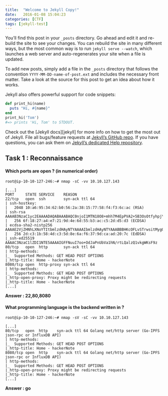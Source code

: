 ```yaml
---
title:  "Welcome to Jekyll Copy!"
date:   2016-01-08 15:04:23
categories: [CTF]
tags: [jekyll-test]
---
```

You’ll find this post in your `_posts` directory. Go ahead and edit it and re-build the site to see your changes. You can rebuild the site in many different ways, but the most common way is to run `jekyll serve --watch`, which launches a web server and auto-regenerates your site when a file is updated.

To add new posts, simply add a file in the `_posts` directory that follows the convention `YYYY-MM-DD-name-of-post.ext` and includes the necessary front matter. Take a look at the source for this post to get an idea about how it works.

Jekyll also offers powerful support for code snippets:

``` ruby
def print_hi(name)
  puts "Hi, #{name}"
end
print_hi('Tom')
#=> prints 'Hi, Tom' to STDOUT.
```

Check out the [Jekyll docs][jekyll] for more info on how to get the most out of Jekyll. File all bugs/feature requests at [Jekyll’s GitHub repo][jekyll-gh]. If you have questions, you can ask them on [Jekyll’s dedicated Help repository][jekyll-help].


## Task 1 : Reconnaissance

#### Which ports are open ? (in numerical order)


```
root@ip-10-10-127-246:~# nmap -sC -vv 10.10.127.143

[...]
PORT     STATE SERVICE    REASON
22/tcp   open  ssh        syn-ack ttl 64
| ssh-hostkey: 
|   2048 10:a6:95:34:62:b0:56:2a:38:15:77:58:f4:f3:6c:ac (RSA)
| ssh-rsa AAAAB3NzaC1yc2EAAAADAQABAAABAQC0njoI1MTN18O8+mhh7M4EpPVA2+5B3OsOtfyhpjYadmUYmS1LgxRSCAyUNFP3iKM7vmqbC9KalD6hUSWmorDoPCzgTuLPf6784OURkFZeZMmC3Cw3Qmdu348Vf2kvM0EAXJmcZG3Y6fspIsNgye6eZkVNHZ1m4qyvJ+/b6WLD0fqA1yQgKhvLKqIAedsni0Qs8HtJDkAIvySCigaqGJVONPbXc2/z2g5io+Tv3/wC/2YTNzP5DyDYI9wL2k2A9dAeaaG51z6z02l6F1zGzFwiwrFP+fopEjhQUa99f3saIgoq3aPOJ/QufS1SiZc6AqeD8RJ/6HWz10timm5A+n4J
|   256 6f:18:27:a4:e7:21:9d:4e:6d:55:b3:ac:c5:2d:d5:d3 (ECDSA)
| ecdsa-sha2-nistp256 AAAAE2VjZHNhLXNoYTItbmlzdHAyNTYAAAAIbmlzdHAyNTYAAABBBHKcOFLvSTrwsitMygOlMRDEZIfujX3UEXx9cLfrmkYnn0dHtHsmkcUUMc1YrwaZlDeORnJE5Z/NAH70GaidO2s=
|   256 2d:c3:1b:58:4d:c3:5d:8e:6a:f6:37:9d:ca:ad:20:7c (EdDSA)
|_ssh-ed25519 AAAAC3NzaC1lZDI1NTE5AAAAIGFFNuuI7oo+OdJaPnUbVa1hN/rtLQalzQ1vkgWKsF9z
80/tcp   open  http       syn-ack ttl 64
| http-methods: 
|_  Supported Methods: GET HEAD POST OPTIONS
|_http-title: Home - hackerNote
8080/tcp open  http-proxy syn-ack ttl 64
| http-methods: 
|_  Supported Methods: GET HEAD POST OPTIONS
|_http-open-proxy: Proxy might be redirecting requests
|_http-title: Home - hackerNote
[...]
```
**Answer : 22,80,8080**

#### What programming language is the backend written in ?

```
root@ip-10-10-127-246:~# nmap -sV -sC -vv 10.10.127.143

[...]
80/tcp   open  http    syn-ack ttl 64 Golang net/http server (Go-IPFS json-rpc or InfluxDB API)
| http-methods: 
|_  Supported Methods: GET HEAD POST OPTIONS
|_http-title: Home - hackerNote
8080/tcp open  http    syn-ack ttl 64 Golang net/http server (Go-IPFS json-rpc or InfluxDB API)
| http-methods: 
|_  Supported Methods: GET HEAD POST OPTIONS
|_http-open-proxy: Proxy might be redirecting requests
|_http-title: Home - hackerNote
[...]
```
**Answer : go**





[jekyll-test]:      http://jekyllrb.com
[jekyll-gh]:   https://github.com/jekyll/jekyll
[jekyll-help]: https://github.com/jekyll/jekyll-help
